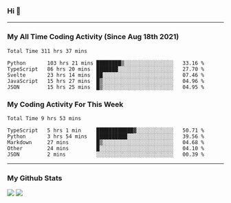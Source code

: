### Hi 🙂

---

### My All Time Coding Activity (Since Aug 18th 2021)
<!--START_SECTION:waka-all-->
```text
Total Time 311 hrs 37 mins

Python       103 hrs 21 mins ████████▒░░░░░░░░░░░░░░░░   33.16 % 
TypeScript   86 hrs 20 mins  ███████░░░░░░░░░░░░░░░░░░   27.70 % 
Svelte       23 hrs 14 mins  ██░░░░░░░░░░░░░░░░░░░░░░░   07.46 % 
JavaScript   15 hrs 27 mins  █▒░░░░░░░░░░░░░░░░░░░░░░░   04.96 % 
JSON         15 hrs 25 mins  █▒░░░░░░░░░░░░░░░░░░░░░░░   04.95 % 
```
<!--END_SECTION:waka-all-->

### My Coding Activity For This Week
<!--START_SECTION:waka-week-->
```text
Total Time 9 hrs 53 mins

TypeScript   5 hrs 1 min     ████████████▓░░░░░░░░░░░░   50.71 % 
Python       3 hrs 54 mins   ██████████░░░░░░░░░░░░░░░   39.56 % 
Markdown     27 mins         █▒░░░░░░░░░░░░░░░░░░░░░░░   04.68 % 
Other        24 mins         █░░░░░░░░░░░░░░░░░░░░░░░░   04.10 % 
JSON         2 mins          ░░░░░░░░░░░░░░░░░░░░░░░░░   00.39 % 
```
<!--END_SECTION:waka-week-->

---

### My Github Stats
[![](https://github-readme-stats.vercel.app/api?username=eroxl&count_private=true&show_icons=true&include_all_commits=true&theme=onedark)](#)
[![](https://github-readme-streak-stats.herokuapp.com/?theme=onedark&user=eroxl)](#)
